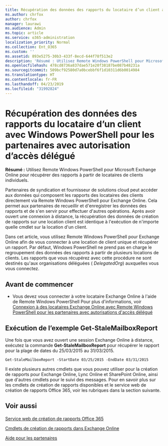 ```yaml
---
title: Récupération des données des rapports du locataire d’un client avec Windows PowerShell pour les partenaires avec autorisation d’accès délégué
ms.author: chrfox
author: chrfox
manager: laurawi
ms.audience: Admin
ms.topic: article
ms.service: o365-administration
localization_priority: Normal
ms.collection: Ent_O365
ms.custom: ''
ms.assetid: 893e5275-30b3-433f-8ecd-644f78f513e2
description: 'Résumé : Utilisez Remote Windows PowerShell pour Microsoft Exchange Online pour récupérer des rapports à partir de locataires de clients individuels.'
ms.openlocfilehash: 478cd8736a837dae571e20f38187be087b48231a
ms.sourcegitcommit: 509bcf92580d7a0bcebbf6f1d10311d6b0014984
ms.translationtype: HT
ms.contentlocale: fr-FR
ms.lasthandoff: 04/23/2019
ms.locfileid: "31992824"
---
```

# <a name="retrieve-customer-tenant-reporting-data-with-windows-powershell-for-delegated-access-permissions-dap-partners"></a>Récupération des données des rapports du locataire d’un client avec Windows PowerShell pour les partenaires avec autorisation d’accès délégué

 **Résumé :** Utilisez Remote Windows PowerShell pour Microsoft Exchange Online pour récupérer des rapports à partir de locataires de clients individuels.
  
Partenaires de syndication et fournisseur de solutions cloud peut accéder aux données qui composent les rapports des locataires des clients directement via Remote Windows PowerShell pour Exchange Online. Cela permet aux partenaires de recueillir et d'enregistrer les données des rapports et de s'en servir pour effectuer d'autres opérations. Après avoir ouvert une connexion à distance, la récupération des données de création de rapports sur une location client est identique à l'exécution de n'importe quelle cmdlet sur la location d'un client.
  
Dans cet article, vous utilisez Remote Windows PowerShell pour Exchange Online afin de vous connecter à une location de client unique et récupérer un rapport. Par défaut, Windows PowerShell ne prend pas en charge le regroupement des données des rapports à partir de plusieurs locations de clients. Les rapports que vous récupérez avec cette procédure ne sont destinés qu'aux organisations déléguées ( _DelegatedOrg_) auxquelles vous vous connectez.
  
 
## <a name="before-you-begin"></a>Avant de commencer

- Vous devez vous connecter à votre locataire Exchange Online à l'aide de Remote Windows PowerShell Pour plus d'informations, voir [Connexion à des locataires Exchange Online avec Remote Windows PowerShell pour les partenaires avec autorisations d'accès délégué](connect-to-exchange-online-tenants-with-remote-windows-powershell-for-delegated.md)
    
## <a name="run-the-get-stalemailboxreport-sample"></a>Exécution de l’exemple Get-StaleMailboxReport

Une fois que vous avez ouvert une session Exchange Online à distance, exécutez la commande **Get-StaleMailboxReport** pour récupérer le rapport pour la plage de dates du 25/03/2015 au 31/03/2015.
  
```
Get-StaleMailboxReport -StartDate 03/25/2015 -EndDate 03/31/2015
```

Il existe plusieurs autres cmdlets que vous pouvez utiliser pour la création de rapports pour Exchange Online, Lync Online et SharePoint Online, ainsi que d'autres cmdlets pour le suivi des messages. Pour en savoir plus sur les cmdlets de création de rapports disponibles et le service web de création de rapports Office 365, voir les rubriques dans la section suivante.
  
## <a name="see-also"></a>Voir aussi

#### 

[Service web de création de rapports Office 365](https://go.microsoft.com/fwlink/p/?LinkId=532777)
  
[Cmdlets de création de rapports dans Exchange Online](https://go.microsoft.com/fwlink/p/?LinkId=526430)
  
[Aide pour les partenaires](https://go.microsoft.com/fwlink/p/?LinkID=533477)

